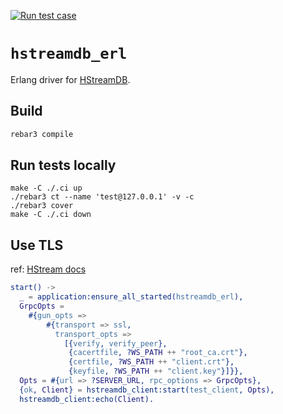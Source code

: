 [![Run test case](https://github.com/hstreamdb/hstreamdb_erl/actions/workflows/run_tests.yaml/badge.svg)](https://github.com/hstreamdb/hstreamdb_erl/actions/workflows/run_tests.yaml)

# `hstreamdb_erl`

Erlang driver for [HStreamDB](https://hstream.io).

## Build

```bash
rebar3 compile
```

## Run tests locally

```
make -C ./.ci up
./rebar3 ct --name 'test@127.0.0.1' -v -c
./rebar3 cover
make -C ./.ci down
```

## Use TLS

ref: [HStream docs](https://hstream.io/docs/en/latest/operation/security/overview.html)

```erl
start() ->
  _ = application:ensure_all_started(hstreamdb_erl),
  GrpcOpts =
    #{gun_opts =>
        #{transport => ssl,
          transport_opts =>
            [{verify, verify_peer},
             {cacertfile, ?WS_PATH ++ "root_ca.crt"},
             {certfile, ?WS_PATH ++ "client.crt"},
             {keyfile, ?WS_PATH ++ "client.key"}]}},
  Opts = #{url => ?SERVER_URL, rpc_options => GrpcOpts},
  {ok, Client} = hstreamdb_client:start(test_client, Opts),
  hstreamdb_client:echo(Client).
```
